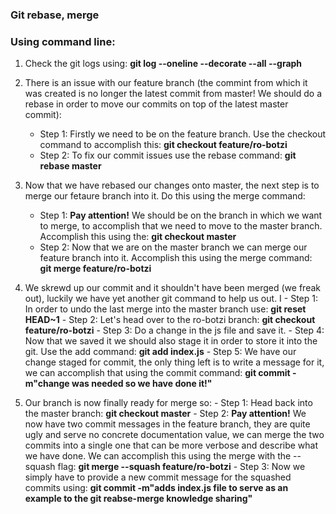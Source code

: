 ### Git rebase, merge 

### Using command line:

 1. Check the git logs using: **git log --oneline --decorate --all --graph**
 2. There is an issue with our feature branch (the commint from which it was created is no longer the latest commit from master! We should do a rebase in order to move our commits on top of the latest master commit):
    - Step 1: Firstly we need to be on the feature branch. Use the checkout command to accomplish this: **git checkout feature/ro-botzi**
    - Step 2: To fix our commit issues use the rebase command: **git rebase master**
 3. Now that we have rebased our changes onto master, the next step is to merge our fetaure branch into it. Do this using the merge command:
    - Step 1: **Pay attention!** We should be on the branch in which we want to merge, to accomplish that we need to move to the master branch. Accomplish this using the: **git checkout master**
    - Step 2: Now that we are on the master branch we can merge our feature branch into it. Accomplish this using the merge command: **git merge feature/ro-botzi**

  4. We skrewd up our commit and it shouldn't have been merged (we freak out), luckily we have yet another git command to help us out. I
    - Step 1: In order to undo the last merge into the master branch use: **git reset HEAD~1**
    - Step 2: Let's head over to the ro-botzi branch: **git checkout feature/ro-botzi**
    - Step 3: Do a change in the js file and save it.
    - Step 4: Now that we saved it we should also stage it in order to store it into the git. Use the add command: **git add index.js**
    - Step 5: We have our change staged for commit, the only thing left is to write a message for it, we can accomplish that using the commit command: **git commit -m"change was needed so we have done it!"**

  5. Our branch is now finally ready for merge so:
    - Step 1: Head back into the master branch: **git checkout master**
    - Step 2: **Pay attention!** We now have two commit messages in the feature branch, they are quite ugly and serve no concrete documentation value, we can merge the two commits into a single one that can be more verbose and describe what we have done. We can accomplish this using the merge with the --squash flag: **git merge --squash feature/ro-botzi**
    - Step 3: Now we simply have to provide a new commit message for the squashed commits using: **git commit -m"adds index.js file to serve as an example to the git reabse-merge knowledge sharing"**
